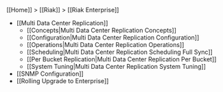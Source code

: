 [[Home]] > [[Riak]] > [[Riak Enterprise]]

* [[Multi Data Center Replication]]
  * [[Concepts|Multi Data Center Replication Concepts]]
  * [[Configuration|Multi Data Center Replication Configuration]]
  * [[Operations|Multi Data Center Replication Operations]]
  * [[Scheduling|Multi Data Center Replication Scheduling Full Sync]]
  * [[Per Bucket Replication|Multi Data Center Replication Per Bucket]]
  * [[System Tuning|Multi Data Center Replication System Tuning]]
* [[SNMP Configuration]]
* [[Rolling Upgrade to Enterprise]]
